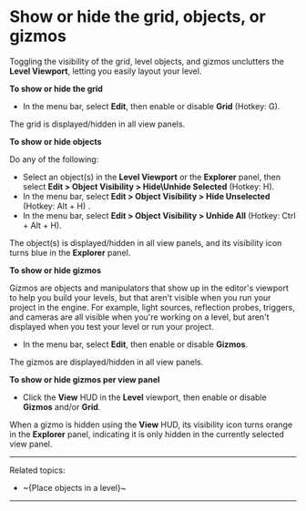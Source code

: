 # Show or hide the grid, objects, or gizmos

Toggling the visibility of the grid, level objects, and gizmos unclutters the **Level Viewport**, letting you easily layout your level.


**To show or hide the grid**

-	In the menu bar, select **Edit**, then enable or disable **Grid** (Hotkey: G).

The grid is displayed/hidden in all view panels.

**To show or hide objects**

Do any of the following:

- Select an object(s) in the **Level Viewport** or the **Explorer** panel, then select **Edit > Object Visibility > Hide\Unhide Selected** (Hotkey: H).
- In the menu bar, select **Edit > Object Visibility > Hide Unselected** (Hotkey: Alt + H) .
- In the menu bar, select **Edit > Object Visibility > Unhide All** (Hotkey: Ctrl + Alt + H).

The object(s) is displayed/hidden in all view panels, and its visibility icon turns blue in the **Explorer** panel.

**To show or hide gizmos**

Gizmos are objects and manipulators that show up in the editor's viewport to help you build your levels, but that aren't visible when you run your project in the engine. For example, light sources, reflection probes, triggers, and cameras are all visible when you're working on a level, but aren't displayed when you test your level or run your project.

-  In the menu bar, select **Edit**, then enable or disable **Gizmos**.

The gizmos are displayed/hidden in all view panels.

**To show or hide gizmos per view panel**

-	Click the **View** HUD in the **Level** viewport, then enable or disable **Gizmos** and/or **Grid**.

When a gizmo is hidden using the **View** HUD, its visibility icon turns orange in the **Explorer** panel, indicating it is only hidden in the currently selected view panel.

---
Related topics:
-	~{Place objects in a level}~
---
